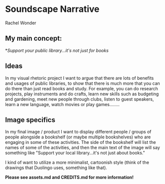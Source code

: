 # Soundscape Narrative
Rachel Wonder

## My main concept:
**Support your public library...it's not just for books*

## Ideas 
In my visual rhetoric project I want to argue that there are lots of benefits and usages of public libraries, to show 
that there is much more that you can do there than just read books and study. For example, you can do research projects,
play instruments and do crafts, learn new skills such as budgeting and gardening, meet new people through clubs,
listen to guest speakers, learn a new language, watch movies or play games........

## Image specifics

In my final image / product I want to display different people / groups of people alongside a bookshelf (or maybe multiple 
bookshelves) who are engaging in some of these activities. The side of the bookshelf will list the names of some of the activities,
and then the main text of the image will say something like "Support your local library...it's not just about books." 

I kind of want to utilize a more minimalist, cartoonish style (think of the drawings that Duolingo uses, something like that). 

**Please see assets.md and CREDITS.md for more information!**